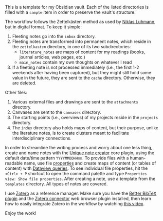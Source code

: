 This is a template for my Obsidian vault. Each of the listed directories is filled with a `sample` item in order to preserve the vault's structure.

The workflow follows the Zettelkästen method as used by [Niklas Luhmann](https://en.wikipedia.org/wiki/Niklas_Luhmann), but in digital format. To keep it simple:
1. Fleeting notes go into the `inbox` directory.
2. Fleeting notes are transformed into permanent notes, which reside in the `zettelkasten` directory, in one of its two subdirectories:
	- `literature_notes` are maps of content for my readings (books, journal articles, web pages, etc.)
	- `main_notes` contain my own thoughts on whatever I read
3. If a fleeting note is not processed immediately (i.e., the first 1-2 weekends after having been captured), but they might still hold some value in the future, they are sent to the `cache` directory. Otherwise, they are deleted.

Other files:
1. Various external files and drawings are sent to the `attachments` directory.
2. Canvases are sent to the `canvases` directory.
3. The starting points (i.e., overviews) of my projects reside in the `projects` directory.
4. The `index` directory also holds maps of content, but their purpose, unlike the literature notes, is to create clusters meant to facilitate interdisciplinary connections.

In order to streamline the writing process and worry about one less thing, create and name notes with the [Unique note creator](https://help.obsidian.md/plugins/unique-note) core plugin, using the default date/time pattern `YYYYMMDDHHmm`. To provide files with a human-readable name, use file [properties](https://help.obsidian.md/properties) and create maps of content (or tables of content) with [Dataview queries](https://blacksmithgu.github.io/obsidian-dataview/queries/structure/). To see individual file properties, hit the `<Ctrl> + P` shortcut to open the command palette and type `Properties view: Show file properties`. After creating a note, use a template from the `templates` directory. All types of notes are covered.

I use [Zotero](https://www.zotero.org/) as a reference manager. Make sure you have the [Better BibTeX plugin](https://retorque.re/zotero-better-bibtex/) and the [Zotero connector](https://www.zotero.org/download/connectors) web browser plugin installed, then learn how to easily integrate Zotero in the workflow by watching [this video](https://www.youtube.com/watch?v=8yMko1m8XSQ).

Enjoy the work!
